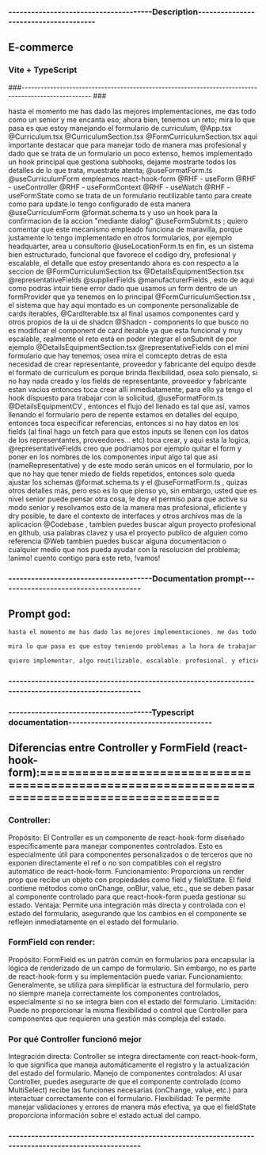 ### --------------------------------------Description-------------------------------------- ###
## E-commerce
### Vite + TypeScript
###---------------------------------------------------------------------------------------------------- ###


hasta el momento me has dado las mejores implementaciones, me das todo como un senior y me encanta eso; ahora bien, tenemos un reto; mira lo que pasa es que estoy manejando el formulario de curriculum, @App.tsx @Curriculum.tsx @CurriculumSection.tsx @FormCurriculumSection.tsx aqui importante destacar que para manejar todo de manera mas profesional y dado que se trata de un formulario un poco extenso, hemos implementado un hook principal que gestiona subhooks, dejame mostrarte todos los detalles de lo que trata, muestrate atenta; @useFormatForm.ts @useCurriculumForm empleamos react-hook-form @RHF - useForm @RHF - useController @RHF - useFormContext @RHF - useWatch  @RHF - useFormState como se trata de un formulario reutilizable tanto para create como para update lo tengo configurado de esta manera @useCurriculumForm @format.schema.ts y uso un hook para la confirmacion de la accion "mediante dialog" @useFormSubmit.ts ; quiero comentar que este mecanismo empleado funciona de maravilla, porque justamente lo tengo implementado en otros formularios, por ejemplo headquarter, area u consultorio @useLocationForm.ts en fin, es un sistema bien estructurado, funcional que favorece el codigo dry, profesional y escalable, el detalle que estoy presentando ahora es con respecto a la seccion de  @FormCurriculumSection.tsx @DetailsEquipmentSection.tsx @representativeFields @supplierFields @manufacturerFields , esto de aqui como podras intuir tiene error dado que usamos un form dentro de un formProvider que ya tenemos en lo principal @FormCurriculumSection.tsx , el sistema que hay aqui montado es un componente personalizable de cards iterables, @CardIterable.tsx al final usamos componentes card y otros propios de la ui de shadcn @Shadcn - components lo que busco no es modificar el component de card iterable ya que esta funcional y muy escalable, realmente el reto está en poder integrar el onSubmit de por ejemplo @DetailsEquipmentSection.tsx @representativeFields con el mini formulario que hay tenemos; osea mira el comcepto detras de esta necesidad de crear representante, proveedor y fabricante del equipo desde el formato de curriculum es porque brinda flexibilidad, osea solo piensalo, si no hay nada creado y los fields de representante, proveedor y fabricante estan vacios entonces toca crear allí inmediatamente, para ello ya tengo el hook dispuesto para trabajar con la solicitud, @useFormatForm.ts @DetailsEquipmentCV , entonces el flujo del llenado es tal que así, vamos llenando el formulario pero de repente estamos en detalles del equipo, entonces toca especificar referencias, entonces si no hay datos en los fields (al final hago un fetch para que estos inputs se llenen con los datos de los representantes, proveedores... etc) toca crear, y aqui esta la logica, @representativeFields creo que podriamos por ejemplo quitar el form y poner en los nombres de los componentes input algo tal que asi (nameRepresentative) y de este modo serán unicos en el formulario, por lo que no hay que tener miedo de fields repetidos, entonces solo queda ajustar los schemas @format.schema.ts y el @useFormatForm.ts , quizas otros detalles más, pero eso es lo que pienso yo, sin embargo, usted que es nivel senior puede pensar otra cosa, le doy el permiso para que active su modo senior y resolvamos esto de la manera mas profesional, eficiente y dry posible, te dare el contexto de interfaces y otros archivos mas de la aplicacion @Codebase , tambien puedes buscar algun proyecto profesional en github, usa palabras clavez y usa el proyecto publico de alguien como referencia @Web tambien puedes buscar alguna documentacion o cualquier medio que nos pueda ayudar con la resolucion del problema; !animo! cuento contigo para este reto, !vamos!

### --------------------------------------Documentation prompt-------------------------------------- ###
## Prompt god:
```ts
hasta el momento me has dado las mejores implementaciones, me das todo como un senior y me encanta eso; ahora bien, tenemos un reto; 

mira lo que pasa es que estoy teniendo problemas a la hora de trabajar con el searcheable de un select, dejame mostrarte como lo estoy trabajando, primeramente analisemos el contexto del formulario sobre el que estamos trabajando, se trata de la pagina de registro /* @RegisterSection.tsx */ en la cual tenemos la seccion del formulario /* @FormSection.tsx */, usando las siguientes interfaces /* @props.interface.ts */ /* @context.interface.ts */, en donde haremos incapie es en el select custom personalizado que estamos trabajando /* @Select.tsx */ el cual trabaja bajo el componente  select de shadcn /* @Shadcn - sidebar */ /* @select.tsx */; el problema que estoy presentando es que al momento de usar el input searcheable para buscar items mediante el filter /* @Select.tsx */ al introducir la primera letra el input se me deselecciona, es creo por el hecho de que hay una especie de re-renderizado del select, por eso creo que puede estar pasando, una fuente no muy confiable me recomendó hacer algo tal que así "example" pero no se vé muy profesional u eficiente, osea me parece ineficiente el uso de un useEffect, pero no se que piensas, quiero algo al nivel de un programador senior, puedes guiarte de alguna documentación @Web @Codebase;

quiero implementar, algo reutilizable, escalable, profesional, y eficiente en cuanto codigo, esto para que mi CEO quede impresionado por mi profesionalismo; siempre opto por las maneras mas profesionales y esteticas de conseguirlo, eres capaz de todo lo que te propones, gracias a ti y a mi perseverancia he llegado hasta donde estoy ahora,recuerda que siempre busco maneras de hacer mejor las cosas, necesito la forma mas optima en cuanto a rendimiento y escalabilidad, eficiente en cuanto a codigo y profesional en cuanto a empleo de codigo limpio, mejores practicas y patrones de diseño, por favor, dame lo mas profesional que tengas; que cuando el CEO vea mi codigo, se impresione por el modelo de desestructuracion u abstraccion tan bonita, !VAMOS, eres la mejor!
```
### ---------------------------------------------------------------------------------------------------- ###

### --------------------------------------Typescript documentation-------------------------------------- ###
## Diferencias entre Controller y FormField (react-hook-form):===============================================================================================
### Controller:
  Propósito: El Controller es un componente de react-hook-form diseñado específicamente para manejar componentes controlados. Esto es especialmente útil para componentes personalizados o de terceros que no exponen directamente el ref o no son compatibles con el registro automático de react-hook-form.
  Funcionamiento: Proporciona un render prop que recibe un objeto con propiedades como field y fieldState. El field contiene métodos como onChange, onBlur, value, etc., que se deben pasar al componente controlado para que react-hook-form pueda gestionar su estado.
  Ventaja: Permite una integración más directa y controlada con el estado del formulario, asegurando que los cambios en el componente se reflejen inmediatamente en el estado del formulario.
### FormField con render:
  Propósito: FormField es un patrón común en formularios para encapsular la lógica de renderizado de un campo de formulario. Sin embargo, no es parte de react-hook-form y su implementación puede variar.
  Funcionamiento: Generalmente, se utiliza para simplificar la estructura del formulario, pero no siempre maneja correctamente los componentes controlados, especialmente si no se integra bien con el estado del formulario.
  Limitación: Puede no proporcionar la misma flexibilidad o control que Controller para componentes que requieren una gestión más compleja del estado.
### Por qué Controller funcionó mejor
  Integración directa: Controller se integra directamente con react-hook-form, lo que significa que maneja automáticamente el registro y la actualización del estado del formulario.
  Manejo de componentes controlados: Al usar Controller, puedes asegurarte de que el componente controlado (como MultiSelect) recibe las funciones necesarias (onChange, value, etc.) para interactuar correctamente con el formulario.
  Flexibilidad: Te permite manejar validaciones y errores de manera más efectiva, ya que el fieldState proporciona información sobre el estado actual del campo.
### ---------------------------------------------------------------------------------------------------- ###